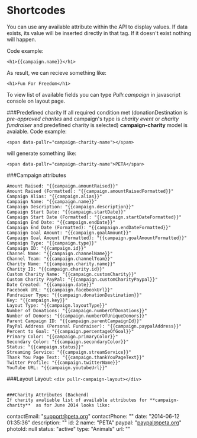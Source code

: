 Shortcodes
=========

You can use any available attribute within the API to display values. If data exists, its value will be inserted directly in that tag. If it doesn't exist nothing will happen.

Code example:
```
<h1>{{campaign.name}}</h1>
```

As result, we can recieve something like:

```
<h1>Fun For Freedom</h1>

```

To view list of available fields you can type *Pullr.campaign* in javascript console on layout page. 

###Predefined charity
If all required condition met (donationDestination is *pre-approved charites* and campaign's type is *charity event* or *charity fundraiser* and predefined charity is selected) **campaign-charity** model is avaiable. 
Code example: 

`<span data-pullr="campaign-charity-name"></span>`

will generate something like:

`<span data-pullr="campaign-charity-name">PETA</span>`

###Campaign attributes

```
Amount Raised: "{{campaign.amountRaised}}"
Amount Raised (Formatted): "{{campaign.amountRaisedFormatted}}"
Campaign Alias: "{{campaign.alias}}"
Campaign Name: "{{campaign.name}}"
Campaign Description: "{{campaign.description}}"
Campaign Start Date: "{{campaign.startDate}}"
Campaign Start Date (Formatted): "{{campaign.startDateFormatted}}"
Campaign End Date: "{{campaign.endDate}}"
Campaign End Date (Formatted): "{{campaign.endDateFormatted}}"
Campaign Goal Amount: "{{campaign.goalAmount}}"
Campaign Goal Amount (Formatted): "{{campaign.goalAmountFormatted}}"
Campaign Type: "{{campaign.type}}"
Campaign ID: "{{campaign.id}}"
Channel Name: "{{campaign.channelName}}"
Channel Team: "{{campaign.channelTeam}}"
Charity Name: "{{campaign.charity.name}}"
Charity ID: "{{campaign.charity.id}}"
Custom Charity Name: "{{campaign.customCharity}}"
Custom Charity PayPal: "{{campaign.customCharityPaypal}}"
Date Created: "{{campaign.date}}"
Facebook URL: "{{campaign.facebookUrl}}"
Fundraiser Type: "{{campaign.donationDestination}}"
Key: "{{campaign.key}}"
Layout Type: "{{campaign.layoutType}}"
Number of Donations: "{{campaign.numberOfDonations}}"
Number of Donors: "{{campaign.numberOfUniqueDonors}}"
Parent Campaign ID: "{{campaign.parentCampaignId}}"
PayPal Address (Personal Fundraiser): "{{campaign.paypalAddress}}"
Percent to Goal: "{{campaign.percentageOfGoal}}"
Primary Color: "{{campaign.primaryColor}}"
Secondary Color: "{{campaign.secondaryColor}}"
Status: "{{campaign.status}}"
Streaming Service: "{{campaign.streamService}}"
Thank You Page Text: "{{campaign.thankYouPageText}}"
Twitter Profile: "{{campaign.twitterName}}"
YouTube URL: "{{campaign.youtubeUrl}}"

```

###Layout
Layout: `<div pullr-campaign-layout></div>`

```

###Charity Attributes (Backend)
If charity avaliable list of available attributes for **campaign-charity**  as for June 2014 looks like:

```
contactEmail: "support@peta.org"
contactPhone: ""
date: "2014-06-12 01:35:36"
description: ""
id: 2
name: "PETA"
paypal: "paypal@peta.org"
photoId: null
status: "active"
type: "Animals"
url: ""

```
